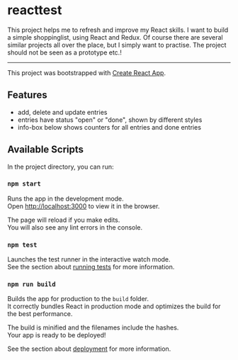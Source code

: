 # reacttest

This project helps me to refresh and improve my React skills.
I want to build a simple shoppinglist, using React and Redux.
Of course there are several similar projects all over the place, but I simply want to practise.
The project should not be seen as a prototype etc.!

---
This project was bootstrapped with [Create React App](https://github.com/facebook/create-react-app).

## Features

- add, delete and update entries
- entries have status "open" or "done", shown by different styles
- info-box below shows counters for all entries and done entries

## Available Scripts

In the project directory, you can run:

### `npm start`

Runs the app in the development mode.<br>
Open [http://localhost:3000](http://localhost:3000) to view it in the browser.

The page will reload if you make edits.<br>
You will also see any lint errors in the console.

### `npm test`

Launches the test runner in the interactive watch mode.<br>
See the section about [running tests](https://facebook.github.io/create-react-app/docs/running-tests) for more information.

### `npm run build`

Builds the app for production to the `build` folder.<br>
It correctly bundles React in production mode and optimizes the build for the best performance.

The build is minified and the filenames include the hashes.<br>
Your app is ready to be deployed!

See the section about [deployment](https://facebook.github.io/create-react-app/docs/deployment) for more information.
